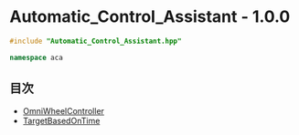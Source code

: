 # Automatic_Control_Assistant - 1.0.0
```c++
#include "Automatic_Control_Assistant.hpp"
```

```c++
namespace aca
```

## 目次
- [OmniWheelController](Inc/omni_wheel_controller/README.md)
- [TargetBasedOnTime](Inc/target_based_on_time/README.md)